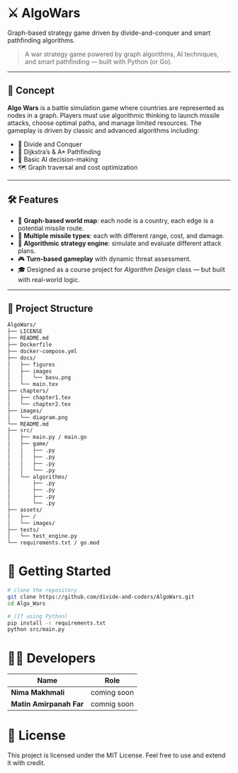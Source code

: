 # ⚔️ AlgoWars
Graph-based strategy game driven by divide-and-conquer and smart pathfinding algorithms.


> A war strategy game powered by graph algorithms, AI techniques, and smart pathfinding — built with Python (or Go).

---

## 🎯 Concept

**Algo Wars** is a battle simulation game where countries are represented as nodes in a graph. Players must use algorithmic thinking to launch missile attacks, choose optimal paths, and manage limited resources. The gameplay is driven by classic and advanced algorithms including:

- 🔁 Divide and Conquer
- 📍 Dijkstra’s & A* Pathfinding
- 🧠 Basic AI decision-making
- 🗺️ Graph traversal and cost optimization

---

## 🛠️ Features

- 📌 **Graph-based world map**: each node is a country, each edge is a potential missile route.
- 🚀 **Multiple missile types**: each with different range, cost, and damage.
- 🧠 **Algorithmic strategy engine**: simulate and evaluate different attack plans.
- 🎮 **Turn-based gameplay** with dynamic threat assessment.
- 🎓 Designed as a course project for *Algorithm Design* class — but built with real-world logic.

---

## 📁 Project Structure

```bash
AlgoWars/
├── LICENSE
├── README.md
├── Dockerfile
├── docker-compose.yml
├── docs/
│   ├── figures
│   ├── images
│   │   └── basu.png 
│   └── main.tex
├── chapters/
│   ├── chapter1.tex
│   └── chapter2.tex
├── images/
│   └── diagram.png
└── README.md
├── src/
│   ├── main.py / main.go
│   ├── game/
│   │   ├── .py
│   │   ├── .py
│   │   ├── .py
│   │   └── .py
│   └── algorithms/
│       ├── .py
│       ├── .py
│       ├── .py
│       └── .py
├── assets/
│   ├── /
│   └── images/
├── tests/
│   └── test_engine.py
└── requirements.txt / go.mod

```

# 🚀 Getting Started
```bash
# clone the repository
git clone https://github.com/divide-and-coders/AlgoWars.git
cd Algo_Wars

# (If using Python)
pip install -r requirements.txt
python src/main.py

```
# 👨‍💻 Developers

| Name                    | Role                       |
| ----------------------- | -------------------------- |
| **Nima Makhmali**       | coming soon   |
| **Matin Amirpanah Far** | comnig soon   |

# 📄 License

This project is licensed under the MIT License.
Feel free to use and extend it with credit.

